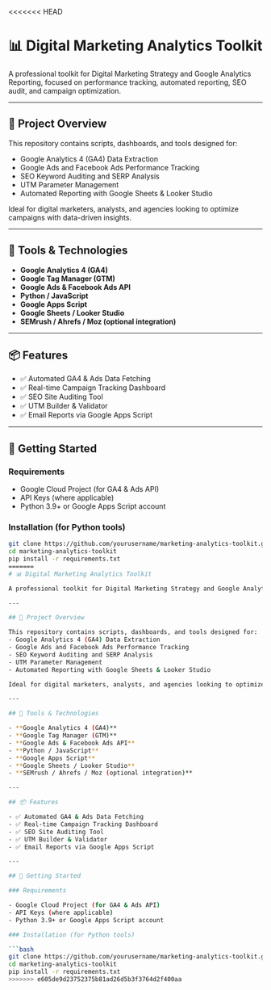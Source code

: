 <<<<<<< HEAD
# 📊 Digital Marketing Analytics Toolkit

A professional toolkit for Digital Marketing Strategy and Google Analytics Reporting, focused on performance tracking, automated reporting, SEO audit, and campaign optimization.

---

## 🎯 Project Overview

This repository contains scripts, dashboards, and tools designed for:
- Google Analytics 4 (GA4) Data Extraction
- Google Ads and Facebook Ads Performance Tracking
- SEO Keyword Auditing and SERP Analysis
- UTM Parameter Management
- Automated Reporting with Google Sheets & Looker Studio

Ideal for digital marketers, analysts, and agencies looking to optimize campaigns with data-driven insights.

---

## 🧰 Tools & Technologies

- **Google Analytics 4 (GA4)**
- **Google Tag Manager (GTM)**
- **Google Ads & Facebook Ads API**
- **Python / JavaScript**
- **Google Apps Script**
- **Google Sheets / Looker Studio**
- **SEMrush / Ahrefs / Moz (optional integration)**

---

## 📦 Features

- ✅ Automated GA4 & Ads Data Fetching
- ✅ Real-time Campaign Tracking Dashboard
- ✅ SEO Site Auditing Tool
- ✅ UTM Builder & Validator
- ✅ Email Reports via Google Apps Script

---

## 🚀 Getting Started

### Requirements

- Google Cloud Project (for GA4 & Ads API)
- API Keys (where applicable)
- Python 3.9+ or Google Apps Script account

### Installation (for Python tools)

```bash
git clone https://github.com/yourusername/marketing-analytics-toolkit.git
cd marketing-analytics-toolkit
pip install -r requirements.txt
=======
# 📊 Digital Marketing Analytics Toolkit

A professional toolkit for Digital Marketing Strategy and Google Analytics Reporting, focused on performance tracking, automated reporting, SEO audit, and campaign optimization.

---

## 🎯 Project Overview

This repository contains scripts, dashboards, and tools designed for:
- Google Analytics 4 (GA4) Data Extraction
- Google Ads and Facebook Ads Performance Tracking
- SEO Keyword Auditing and SERP Analysis
- UTM Parameter Management
- Automated Reporting with Google Sheets & Looker Studio

Ideal for digital marketers, analysts, and agencies looking to optimize campaigns with data-driven insights.

---

## 🧰 Tools & Technologies

- **Google Analytics 4 (GA4)**
- **Google Tag Manager (GTM)**
- **Google Ads & Facebook Ads API**
- **Python / JavaScript**
- **Google Apps Script**
- **Google Sheets / Looker Studio**
- **SEMrush / Ahrefs / Moz (optional integration)**

---

## 📦 Features

- ✅ Automated GA4 & Ads Data Fetching
- ✅ Real-time Campaign Tracking Dashboard
- ✅ SEO Site Auditing Tool
- ✅ UTM Builder & Validator
- ✅ Email Reports via Google Apps Script

---

## 🚀 Getting Started

### Requirements

- Google Cloud Project (for GA4 & Ads API)
- API Keys (where applicable)
- Python 3.9+ or Google Apps Script account

### Installation (for Python tools)

```bash
git clone https://github.com/yourusername/marketing-analytics-toolkit.git
cd marketing-analytics-toolkit
pip install -r requirements.txt
>>>>>>> e605de9d23752375b81ad26d5b3f3764d2f400aa
